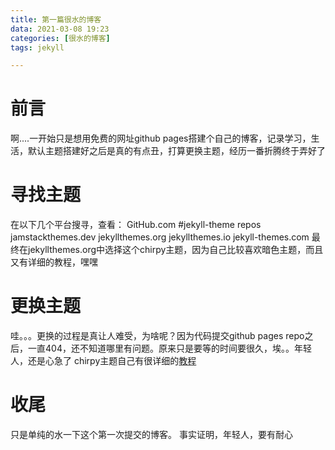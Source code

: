 ```yaml
---
title: 第一篇很水的博客
data: 2021-03-08 19:23
categories: [很水的博客]
tags: jekyll

---
```

# 前言
啊....一开始只是想用免费的网址github pages搭建个自己的博客，记录学习，生活，默认主题搭建好之后是真的有点丑，打算更换主题，经历一番折腾终于弄好了
# 寻找主题
在以下几个平台搜寻，查看：
    GitHub.com #jekyll-theme repos
    jamstackthemes.dev
    jekyllthemes.org
    jekyllthemes.io
    jekyll-themes.com
最终在jekyllthemes.org中选择这个chirpy主题，因为自己比较喜欢暗色主题，而且又有详细的教程，嘿嘿

# 更换主题
哇。。。更换的过程是真让人难受，为啥呢？因为代码提交github pages repo之后，一直404，还不知道哪里有问题。原来只是要等的时间要很久，埃。。年轻人，还是心急了
chirpy主题自己有很详细的[教程](https://chirpy.cotes.info/posts/getting-started/)
# 收尾
只是单纯的水一下这个第一次提交的博客。
事实证明，年轻人，要有耐心


